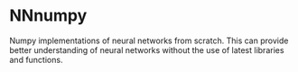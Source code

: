 # NNnumpy
Numpy implementations of neural networks from scratch. This can provide better understanding of neural networks without the use of latest libraries and functions.
